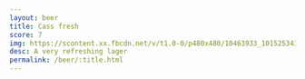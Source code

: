 ```yaml
---
layout: beer
title: Cass fresh
score: 7
img: https://scontent.xx.fbcdn.net/v/t1.0-0/p480x480/10463933_10152534306048745_557216881289649027_n.jpg?oh=788f934af5a59096efa26ff3f6bee4e7&oe=58CE1EAC
desc: A very refreshing lager
permalink: /beer/:title.html
---
```

